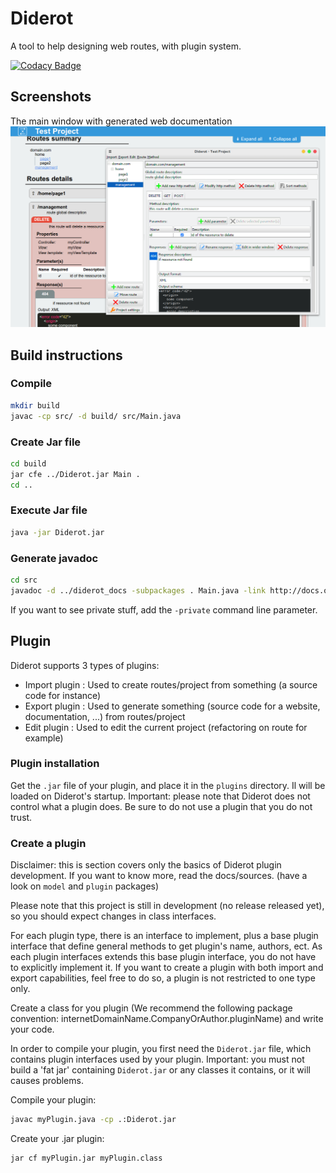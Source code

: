 # Diderot
A tool to help designing web routes, with plugin system.

[![Codacy Badge](https://api.codacy.com/project/badge/Grade/ee2f35e72c6942d59cc8d000941790c0)](https://www.codacy.com/app/josephcaillet/Diderot?utm_source=github.com&amp;utm_medium=referral&amp;utm_content=PCYoshi/Diderot&amp;utm_campaign=Badge_Grade)

## Screenshots

The main window with generated web documentation
![Main window with generated web documentation](https://raw.githubusercontent.com/JosephCaillet/Diderot/master/rsc/diderot.png)

## Build instructions

### Compile
```bash
mkdir build
javac -cp src/ -d build/ src/Main.java
```

### Create Jar file
```bash
cd build
jar cfe ../Diderot.jar Main .
cd ..
```

### Execute Jar file
```bash
java -jar Diderot.jar
```

### Generate javadoc
```bash
cd src
javadoc -d ../diderot_docs -subpackages . Main.java -link http://docs.oracle.com/javase/8/docs/api/
```

If you want to see private stuff, add the `-private` command line parameter.

## Plugin
Diderot supports 3 types of plugins:

* Import plugin : Used to create routes/project from something (a source code for instance)
* Export plugin : Used to generate something (source code for a website, documentation, ...) from routes/project
* Edit plugin : Used to edit the current project (refactoring on route for example)

### Plugin installation

Get the `.jar` file of your plugin, and place it in the `plugins` directory. Il will be loaded on Diderot's startup.
Important: please note that Diderot does not control what a plugin does. Be sure to do not use a plugin that you do not trust.

### Create a plugin

Disclaimer: this is section covers only the basics of Diderot plugin development. If you want to know more, read the docs/sources.
(have a look on `model` and `plugin` packages)

Please note that this project is still in development (no release released yet), so you should expect changes in class interfaces. 

For each plugin type, there is an interface to implement, plus a base plugin interface that define general methods to get plugin's name, authors, ect.
As each plugin interfaces extends this base plugin interface, you do not have to explicitly implement it.
If you want to create a plugin with both import and export capabilities, feel free to do so, a plugin is not restricted to one type only.

Create a class for you plugin (We recommend the following package convention: internetDomainName.CompanyOrAuthor.pluginName)
and write your code.


In order to compile your plugin, you first need the `Diderot.jar` file, which contains plugin interfaces used by your plugin.
Important: you must not build a 'fat jar' containing `Diderot.jar` or any classes it contains, or it will causes problems.

Compile your plugin:
```bash
javac myPlugin.java -cp .:Diderot.jar
```

Create your .jar plugin:
```bash
jar cf myPlugin.jar myPlugin.class
```